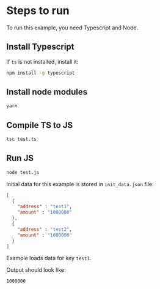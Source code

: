 # Steps to run

To run this example, you need Typescript and Node.

## Install Typescript

If `ts` is not installed, install it:

```bash
npm install -g typescript
```

## Install node modules

```bash
yarn
```

## Compile TS to JS

```bash
tsc test.ts
```

## Run JS

```bash
node test.js
```

Initial data for this example is stored in `init_data.json` file:

```json
[
  {
    "address" : "test1",
    "amount" : "1000000"
  },
  {
    "address" : "test2",
    "amount" : "1000000"
  }
]
```

Example loads data for key `test1`.

Output should look like:

```bash
1000000
```
